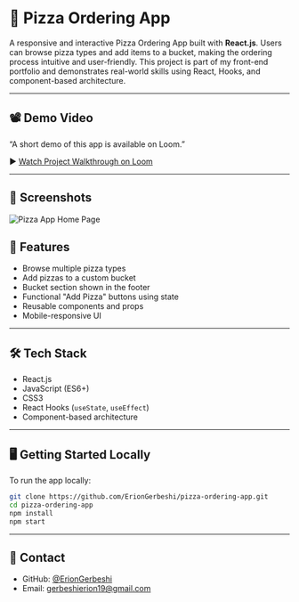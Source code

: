# 🍕 Pizza Ordering App

A responsive and interactive Pizza Ordering App built with **React.js**. Users can browse pizza types and add items to a bucket, making the ordering process intuitive and user-friendly. This project is part of my front-end portfolio and demonstrates real-world skills using React, Hooks, and component-based architecture.

---

## 📽️ Demo Video

“A short demo of this app is available on Loom.”

▶️ [Watch Project Walkthrough on Loom](https://www.loom.com/share/50ad948e035b42e9befa027ee940d3e9?sid=0fb299bb-cdb7-4801-a42b-15b5e7ae7762)

---

## 📸 Screenshots

![Pizza App Home Page](C:\Users\Admin\Desktop\pizza\pizza\screenshots)

## 🚀 Features

- Browse multiple pizza types
- Add pizzas to a custom bucket
- Bucket section shown in the footer
- Functional "Add Pizza" buttons using state
- Reusable components and props
- Mobile-responsive UI

---

## 🛠 Tech Stack

- React.js
- JavaScript (ES6+)
- CSS3
- React Hooks (`useState`, `useEffect`)
- Component-based architecture

---

## 🖥️ Getting Started Locally

To run the app locally:

```bash
git clone https://github.com/ErionGerbeshi/pizza-ordering-app.git
cd pizza-ordering-app
npm install
npm start
```

---

## 🙋 Contact

- GitHub: [@ErionGerbeshi](https://github.com/ErionGerbeshi)
- Email: gerbeshierion19@gmail.com
